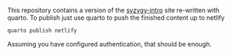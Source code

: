 This repository contains a version of the
[syzygy-intro](https://intro.syzygy.ca) site re-written with quarto.
To publish just use quarto to push the finished content up to netlify

```bash
quarto publish netlify
```

Assuming you have configured authentication, that should be enough.

